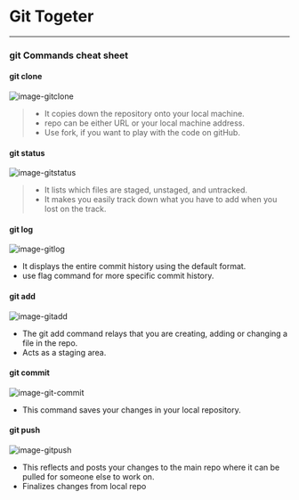 # Git Togeter

---

### git Commands cheat sheet

#### git clone <repo>
![image-gitclone](https://d1jnx9ba8s6j9r.cloudfront.net/blog/wp-content/uploads/2018/07/4-4.png)
>* It copies down the repository onto your local machine.
>* repo can be either URL or your local machine address.
>* Use fork, if you want to play with the code on gitHub. 

#### git status
![image-gitstatus](https://d1jnx9ba8s6j9r.cloudfront.net/blog/wp-content/uploads/2018/07/15-1.png)
>* It lists which files are staged, unstaged, and untracked.
>* It makes you easily track down what you have to add when you lost on the track. 

#### git log
![image-gitlog](https://d1jnx9ba8s6j9r.cloudfront.net/blog/wp-content/uploads/2018/07/18.png)
* It displays the entire commit history using the default format. 
* use flag command for more specific commit history.


#### git add 
![image-gitadd](https://static.javatpoint.com/tutorial/git/images/git-add3.png)
* The git add command relays that you are creating, adding or changing a file in the repo.
* Acts as a staging area.

#### git commit
![image-git-commit](https://www.jquery-az.com/wp-content/uploads/2018/07/14.0_4-Git-commit-patch.png)
* This command saves your changes in your local repository.

#### git push
![image-gitpush](https://www.ciraltos.com/wp-content/uploads/2019/10/Git-Push-Command.png)
* This reflects and posts your changes to the main repo where it can be pulled for someone else to work on.
* Finalizes changes from local repo